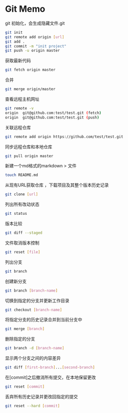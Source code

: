 
Git Memo
==========

git 初始化，会生成隐藏文件.git
```Bash
git init
git remote add origin [url]
git add .
git commit -m "init project"
git push -u origin master
```
获取最新代码
```Bash
git fetch origin master
```
合并
```Bash
git merge origin/master
```

查看远程主机网址
```Bash
git remote -v
origin  git@github.com:test/test.git (fetch)
origin  git@github.com:test/test.git (push)
```

关联远程仓库
```Bash
git remote add origin https://github.com/test/test.git
```

同步远程仓库和本地仓库
```Bash
git pull origin master
```
			
新建一个md格式的markdown > 文件
```Bash
touch README.md
```

从现有URL获取仓库 ，下载项目及其整个版本历史记录
```Bash
git clone [url]
```

列出所有改动状态
```Bash
git status
```

版本比较
```Bash
git diff --staged
```

文件取消版本控制
```Bash
git reset [file]
```

列出分支
```Bash
git branch
```

创建新分支
```Bash
git branch [branch-name]
```

切换到指定的分支并更新工作目录
```Bash
git checkout [branch-name]
```

将指定分支的历史记录合并到当前分支中
```Bash
git merge [branch]
```

删除指定的分支
```Bash
git branch -d [branch-name]
```

显示两个分支之间的内容差异
```Bash
git diff [first-branch]...[second-branch]
```

在[commit]之后撤消所有提交，在本地保留更改
```Bash
git reset [commit]
```

丢弃所有历史记录并更改回指定的提交
```Bash
git reset --hard [commit]
```
